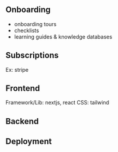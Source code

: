 
## Onboarding

- onboarding tours
- checklists
- learning guides & knowledge databases

## Subscriptions

Ex: stripe

## Frontend

Framework/Lib: nextjs, react
CSS: tailwind

## Backend

## Deployment

